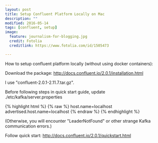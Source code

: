 ```yaml
---
layout: post
title: Setup Confluent Platform Locally on Mac
description: ""
modified: 2016-05-14
tags: [confluent, setup]
image:
  feature: journalism-for-blogging.jpg
  credit: Fotolia
  creditlink: https://www.fotolia.com/id/1505473

---
```


How to setup confluent platform locally (without using docker containers):

Download the package:
http://docs.confluent.io/2.0.1/installation.html



I use "confluent-2.0.1-2.11.7.tar.gz".

Before following steps in quick start guide, update ./etc/kafka/server.properties


{% highlight html %}
{% raw %}
host.name=localhost
advertised.host.name=localhost
{% endraw %}
{% endhighlight %}

(Otherwise, you will encounter "LeaderNotFound" or other strange Kafka communication errors.)

Follow quick start:
http://docs.confluent.io/2.0.1/quickstart.html
